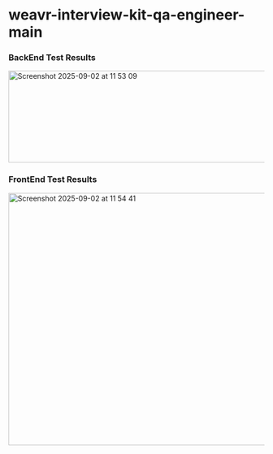 # weavr-interview-kit-qa-engineer-main

### BackEnd Test Results
<img width="518" height="181" alt="Screenshot 2025-09-02 at 11 53 09" src="https://github.com/user-attachments/assets/46c9a936-ca69-49ae-bbb8-a1123a2fb1d1" />

### FrontEnd Test Results
<img width="532" height="497" alt="Screenshot 2025-09-02 at 11 54 41" src="https://github.com/user-attachments/assets/6d69412a-8b7e-4b7e-9797-2c180f2da23d" />
